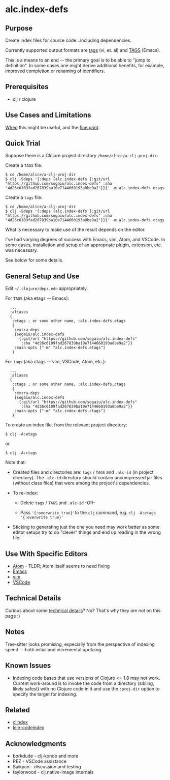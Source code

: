 # alc.index-defs

## Purpose

Create index files for source code...including dependencies.

Currently supported output formats are [tags](http://ctags.sourceforge.net/FORMAT) (vi, et. al) and [TAGS](https://en.wikipedia.org/wiki/Ctags#Etags_2) (Emacs).

This is a means to an end -- the primary goal is to be able to "jump to definition".  In some cases one might derive additional benefits, for example, improved completion or renaming of identifiers.

## Prerequisites

* clj / clojure

## Use Cases and Limitations

[When](doc/use-cases.md) this might be useful, and the [fine print](doc/limitations.md).

## Quick Trial

Suppose there is a Clojure project directory `/home/alice/a-clj-proj-dir`.

Create a `TAGS` file:

```
$ cd /home/alice/a-clj-proj-dir
$ clj -Sdeps '{:deps {alc.index-defs {:git/url "https://github.com/sogaiu/alc.index-defs" :sha "4d26c6109fad267839ba10e7144660193a8be9a2"}}}' -m alc.index-defs.etags
```

Create a `tags` file:

```
$ cd /home/alice/a-clj-proj-dir
$ clj -Sdeps '{:deps {alc.index-defs {:git/url "https://github.com/sogaiu/alc.index-defs" :sha "4d26c6109fad267839ba10e7144660193a8be9a2"}}}' -m alc.index-defs.ctags
```

What is necessary to make use of the result depends on the editor.

I've had varying degrees of success with Emacs, vim, Atom, and VSCode.  In some cases, installation and setup of an appropriate plugin, extension, etc. was necessary.

See below for some details.

## General Setup and Use

Edit `~/.clojure/deps.edn` appropriately.

For `TAGS` (aka etags -- Emacs):

```
  ...
  :aliases
  {
   :etags ; or some other name, :alc.index-defs.etags
   {
    :extra-deps
    {sogaiu/alc.index-defs
      {:git/url "https://github.com/sogaiu/alc.index-defs"
       :sha "4d26c6109fad267839ba10e7144660193a8be9a2"}}
    :main-opts ["-m" "alc.index-defs.etags"]
   }
```

For `tags` (aka ctags -- vim, VSCode, Atom, etc.):

```
  ...
  :aliases
  {
   :ctags ; or some other name, :alc.index-defs.ctags
   {
    :extra-deps
    {sogaiu/alc.index-defs
      {:git/url "https://github.com/sogaiu/alc.index-defs"
       :sha "4d26c6109fad267839ba10e7144660193a8be9a2"}}
    :main-opts ["-m" "alc.index-defs.ctags"]
   }
```

To create an index file, from the relevant project directory:

```
$ clj -A:etags
```

or

```
$ clj -A:ctags
```

Note that:

* Created files and directories are: `tags` / `TAGS` and `.alc-id` (in project directory).  The `.alc-id` directory should contain uncompressed jar files (without class files) that were among the project's dependencies.

* To re-index:

  * Delete `tags` / `TAGS` and `.alc-id` -OR-

  * Pass `'{:overwrite true}'`to the `clj` command, e.g. `clj -A:etags '{:overwrite true}'`

* Sticking to generating just the one you need may work better as some editor setups try to do "clever" things and end up reading in the wrong file.

## Use With Specific Editors

* [Atom](doc/atom.md) - TLDR; Atom itself seems to need fixing
* [Emacs](doc/emacs.md)
* [vim](doc/vim.md)
* [VSCode](doc/vscode.md)

## Technical Details

Curious about some [technical details](doc/technical-details.md)?  No?  That's why they are not on this page :)

## Notes

Tree-sitter looks promising, especially from the perspective of indexing speed -- both initial and incremental updtaing.

## Known Issues

* Indexing code bases that use versions of Clojure <= 1.8 may not work.  Current work-around is to invoke the code from a directory (sibling, likely safest) with no Clojure code in it and use the `:proj-dir` option to specify the target for indexing.

## Related

* [clindex](https://github.com/jpmonettas/clindex)
* [lein-codeindex](https://github.com/sanel/lein-codeindex)

## Acknowledgments

* borkdude - clj-kondo and more
* PEZ - VSCode assistance
* Saikyun - discussion and testing
* taylorwood - clj.native-image internals
